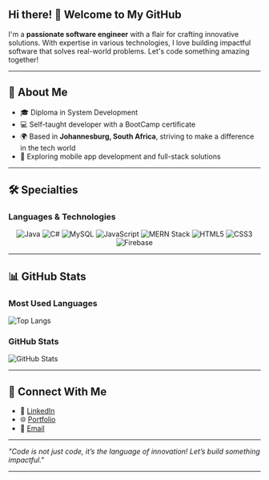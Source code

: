 ## Hi there! 👋 Welcome to My GitHub

I'm a **passionate software engineer** with a flair for crafting innovative solutions. With expertise in various technologies, I love building impactful software that solves real-world problems. Let's code something amazing together!

---

## 🚀 About Me

- 🎓 Diploma in System Development
- 💻 Self-taught developer with a BootCamp certificate
- 🌍 Based in **Johannesburg, South Africa**, striving to make a difference in the tech world
- 🤖 Exploring mobile app development and full-stack solutions

---

## 🛠️ Specialties

### **Languages & Technologies**

<div align="center">
  <img src="https://img.shields.io/badge/Java-007396?style=for-the-badge&logo=java&logoColor=white" alt="Java" />
  <img src="https://img.shields.io/badge/C%23-239120?style=for-the-badge&logo=c-sharp&logoColor=white" alt="C#" />
  <img src="https://img.shields.io/badge/MySQL-4479A1?style=for-the-badge&logo=mysql&logoColor=white" alt="MySQL" />
  <img src="https://img.shields.io/badge/JavaScript-F7DF1E?style=for-the-badge&logo=javascript&logoColor=black" alt="JavaScript" />
  <img src="https://img.shields.io/badge/MERN-61DAFB?style=for-the-badge&logo=react&logoColor=white" alt="MERN Stack" />
  <img src="https://img.shields.io/badge/HTML5-E34F26?style=for-the-badge&logo=html5&logoColor=white" alt="HTML5" />
  <img src="https://img.shields.io/badge/CSS3-1572B6?style=for-the-badge&logo=css3&logoColor=white" alt="CSS3" />
  <img src="https://img.shields.io/badge/Firebase-FFCA28?style=for-the-badge&logo=firebase&logoColor=black" alt="Firebase" />
</div>

---

## 📊 GitHub Stats

### **Most Used Languages**

![Top Langs](https://github-readme-stats.vercel.app/api/top-langs/?username=yourusername&layout=compact&theme=radical)

### **GitHub Stats**

![GitHub Stats](https://github-readme-stats.vercel.app/api?username=yourusername&show_icons=true&theme=radical)

---

## 🔗 Connect With Me

- 💼 [LinkedIn](https://www.linkedin.com/in/yourprofile)
- 🌐 [Portfolio](https://yourportfolio.com)
- 📧 [Email](mailto:youremail@example.com)

---

_"Code is not just code, it’s the language of innovation! Let’s build something impactful."_

---
